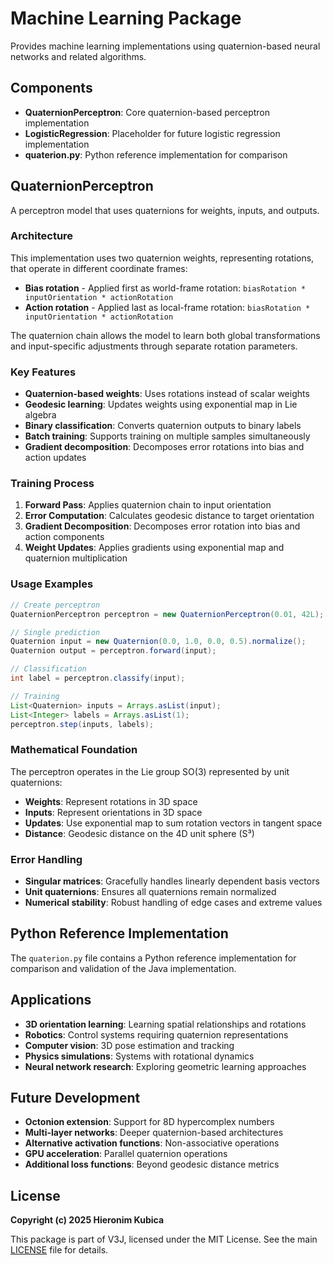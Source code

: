 # Machine Learning Package

Provides machine learning implementations using quaternion-based neural networks and related algorithms.

## Components

- **QuaternionPerceptron**: Core quaternion-based perceptron implementation
- **LogisticRegression**: Placeholder for future logistic regression implementation
- **quaterion.py**: Python reference implementation for comparison

## QuaternionPerceptron

A perceptron model that uses quaternions for weights, inputs, and outputs.

### Architecture

This implementation uses two quaternion weights, representing rotations, that operate in different coordinate frames:

- **Bias rotation** - Applied first as world-frame rotation: `biasRotation * inputOrientation * actionRotation`
- **Action rotation** - Applied last as local-frame rotation: `biasRotation * inputOrientation * actionRotation`

The quaternion chain allows the model to learn both global transformations and input-specific adjustments through separate rotation parameters.

### Key Features

- **Quaternion-based weights**: Uses rotations instead of scalar weights
- **Geodesic learning**: Updates weights using exponential map in Lie algebra
- **Binary classification**: Converts quaternion outputs to binary labels
- **Batch training**: Supports training on multiple samples simultaneously
- **Gradient decomposition**: Decomposes error rotations into bias and action updates

### Training Process

1. **Forward Pass**: Applies quaternion chain to input orientation
2. **Error Computation**: Calculates geodesic distance to target orientation
3. **Gradient Decomposition**: Decomposes error rotation into bias and action components
4. **Weight Updates**: Applies gradients using exponential map and quaternion multiplication

### Usage Examples

```java
// Create perceptron
QuaternionPerceptron perceptron = new QuaternionPerceptron(0.01, 42L);

// Single prediction
Quaternion input = new Quaternion(0.0, 1.0, 0.0, 0.5).normalize();
Quaternion output = perceptron.forward(input);

// Classification
int label = perceptron.classify(input);

// Training
List<Quaternion> inputs = Arrays.asList(input);
List<Integer> labels = Arrays.asList(1);
perceptron.step(inputs, labels);
```

### Mathematical Foundation

The perceptron operates in the Lie group SO(3) represented by unit quaternions:

- **Weights**: Represent rotations in 3D space
- **Inputs**: Represent orientations in 3D space
- **Updates**: Use exponential map to sum rotation vectors in tangent space
- **Distance**: Geodesic distance on the 4D unit sphere (S³)

### Error Handling

- **Singular matrices**: Gracefully handles linearly dependent basis vectors
- **Unit quaternions**: Ensures all quaternions remain normalized
- **Numerical stability**: Robust handling of edge cases and extreme values

## Python Reference Implementation

The `quaterion.py` file contains a Python reference implementation for comparison and validation of the Java implementation.

## Applications

- **3D orientation learning**: Learning spatial relationships and rotations
- **Robotics**: Control systems requiring quaternion representations
- **Computer vision**: 3D pose estimation and tracking
- **Physics simulations**: Systems with rotational dynamics
- **Neural network research**: Exploring geometric learning approaches

## Future Development

- **Octonion extension**: Support for 8D hypercomplex numbers
- **Multi-layer networks**: Deeper quaternion-based architectures
- **Alternative activation functions**: Non-associative operations
- **GPU acceleration**: Parallel quaternion operations
- **Additional loss functions**: Beyond geodesic distance metrics

## License

**Copyright (c) 2025 Hieronim Kubica**

This package is part of V3J, licensed under the MIT License. See the main [LICENSE](../../LICENSE) file for details.

